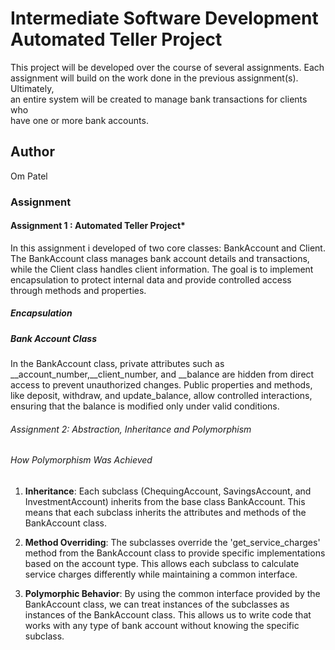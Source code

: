 # Intermediate Software Development Automated Teller Project

This project will be developed over the course of several assignments. Each  
assignment will build on the work done in the previous assignment(s). Ultimately,  
an entire system will be created to manage bank transactions for clients who  
have one or more bank accounts.

## Author

Om Patel

### Assignment

#### Assignment 1 :  Automated Teller Project*

In this assignment i developed of two core classes: BankAccount and Client. The BankAccount class manages bank account details and transactions, while the Client class handles client information. The goal is to implement encapsulation to protect internal data and provide controlled access through methods and properties.

##### Encapsulation

##### Bank Account Class

In the BankAccount class, private attributes such as __account_number,__client_number, and __balance are hidden from direct access to prevent unauthorized changes. Public properties and methods, like deposit, withdraw, and update_balance, allow controlled interactions, ensuring that the balance is modified only under valid conditions.

###### Assignment 2: Abstraction, Inheritance and Polymorphism

###### How Polymorphism Was Achieved

1. **Inheritance**: Each subclass (ChequingAccount, SavingsAccount, and InvestmentAccount) inherits from the base class BankAccount. This means that each subclass inherits the attributes and methods of the BankAccount class.

2. **Method Overriding**: The subclasses override the 'get_service_charges' method from the BankAccount class to provide specific implementations based on the account type. This allows each subclass to calculate service charges differently while maintaining a common interface.

3. **Polymorphic Behavior**: By using the common interface provided by the BankAccount class, we can treat instances of the subclasses as instances of the BankAccount class. This allows us to write code that works with any type of bank account without knowing the specific subclass.
